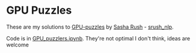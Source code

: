 # GPU Puzzles
These are my solutions to [GPU-puzzles](https://github.com/srush/GPU-Puzzles) by [Sasha Rush](http://rush-nlp.com) - [srush_nlp](https://twitter.com/srush_nlp).

Code is in [GPU_puzzlers.ipynb](https://github.com/HarounH/GPU-Puzzles/blob/main/GPU_puzzlers.ipynb). They're not optimal I don't think, ideas are welcome
